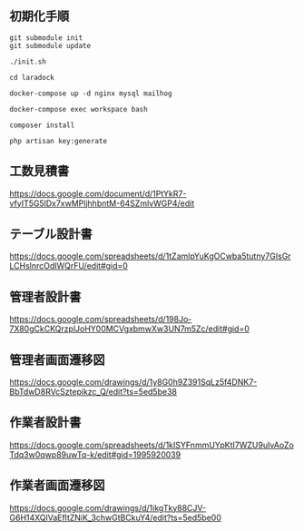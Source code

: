 
## 初期化手順
```
git submodule init
git submodule update

./init.sh

cd laradock

docker-compose up -d nginx mysql mailhog

docker-compose exec workspace bash

composer install

php artisan key:generate
```
## 工数見積書
https://docs.google.com/document/d/1PtYkR7-vfyIT5G5lDx7xwMPljhhbntM-64SZmlvWGP4/edit

## テーブル設計書
https://docs.google.com/spreadsheets/d/1tZamlpYuKgOCwba5tutny7GIsGrLCHslnrcOdIWQrFU/edit#gid=0

## 管理者設計書
https://docs.google.com/spreadsheets/d/198Jo-7X80gCkCKQrzplJoHY00MCVgxbmwXw3UN7m5Zc/edit#gid=0

## 管理者画面遷移図
https://docs.google.com/drawings/d/1y8G0h9Z391SqLz5f4DNK7-BbTdwD8RVcSztepikzc_Q/edit?ts=5ed5be38

## 作業者設計書
https://docs.google.com/spreadsheets/d/1kISYFnmmUYpKtI7WZU9uIvAoZoTdq3w0qwp89uwTq-k/edit#gid=1995920039

## 作業者画面遷移図
https://docs.google.com/drawings/d/1ikgTky88CJV-G6H14XQlVaEfltZNiK_3chwGtBCkuY4/edit?ts=5ed5be00
